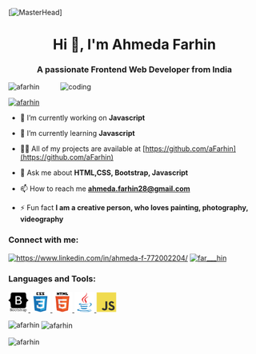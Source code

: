 [![MasterHead](https://i.pinimg.com/originals/06/60/ef/0660efe82fa3da42ed56eef013171835.gif)]

<h1 align="center">Hi 👋, I'm Ahmeda Farhin</h1>
<h3 align="center">A passionate Frontend Web Developer from India</h3>

<img align="right" alt="coding" width="400" src="https://camo.githubusercontent.com/0f2df9c6430300192232520a10bc3f09066cee3c6f1205da8490ac2b1d69d9e5/68747470733a2f2f6d69722d73332d63646e2d63662e626568616e63652e6e65742f70726f6a6563745f6d6f64756c65732f646973702f3630313031343131363737303437352e363036386265666634363430612e676966">

<p align="left"> <img src="https://komarev.com/ghpvc/?username=afarhin&label=Profile%20views&color=0e75b6&style=flat" alt="afarhin" /> </p>

<p align="left"> <a href="https://github.com/ryo-ma/github-profile-trophy"><img src="https://github-profile-trophy.vercel.app/?username=afarhin" alt="afarhin" /></a> </p>

- 🔭 I’m currently working on **Javascript**

- 🌱 I’m currently learning **Javascript**

- 👨‍💻 All of my projects are available at [https://github.com/aFarhin](https://github.com/aFarhin)

- 💬 Ask me about **HTML,CSS, Bootstrap, Javascript**

- 📫 How to reach me **ahmeda.farhin28@gmail.com**

- ⚡ Fun fact **I am a creative person, who loves painting, photography, videography**

<h3 align="left">Connect with me:</h3>
<p align="left">
<a href="https://linkedin.com/in/https://www.linkedin.com/in/ahmeda-f-772002204/" target="blank"><img align="center" src="https://raw.githubusercontent.com/rahuldkjain/github-profile-readme-generator/master/src/images/icons/Social/linked-in-alt.svg" alt="https://www.linkedin.com/in/ahmeda-f-772002204/" height="30" width="40" /></a>
<a href="https://instagram.com/far___hin" target="blank"><img align="center" src="https://raw.githubusercontent.com/rahuldkjain/github-profile-readme-generator/master/src/images/icons/Social/instagram.svg" alt="far___hin" height="30" width="40" /></a>
</p>

<h3 align="left">Languages and Tools:</h3>
<p align="left"> <a href="https://getbootstrap.com" target="_blank" rel="noreferrer"> <img src="https://raw.githubusercontent.com/devicons/devicon/master/icons/bootstrap/bootstrap-plain-wordmark.svg" alt="bootstrap" width="40" height="40"/> </a> <a href="https://www.w3schools.com/css/" target="_blank" rel="noreferrer"> <img src="https://raw.githubusercontent.com/devicons/devicon/master/icons/css3/css3-original-wordmark.svg" alt="css3" width="40" height="40"/> </a> <a href="https://www.w3.org/html/" target="_blank" rel="noreferrer"> <img src="https://raw.githubusercontent.com/devicons/devicon/master/icons/html5/html5-original-wordmark.svg" alt="html5" width="40" height="40"/> </a> <a href="https://www.java.com" target="_blank" rel="noreferrer"> <img src="https://raw.githubusercontent.com/devicons/devicon/master/icons/java/java-original.svg" alt="java" width="40" height="40"/> </a> <a href="https://developer.mozilla.org/en-US/docs/Web/JavaScript" target="_blank" rel="noreferrer"> <img src="https://raw.githubusercontent.com/devicons/devicon/master/icons/javascript/javascript-original.svg" alt="javascript" width="40" height="40"/> </a> </p>

<p><img align="left" src="https://github-readme-stats.vercel.app/api/top-langs?username=afarhin&show_icons=true&locale=en&layout=compact" alt="afarhin" /></p>

<p>&nbsp;<img align="center" src="https://github-readme-stats.vercel.app/api?username=afarhin&show_icons=true&locale=en" alt="afarhin" /></p>

<p><img align="center" src="https://github-readme-streak-stats.herokuapp.com/?user=afarhin&" alt="afarhin" /></p>
